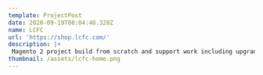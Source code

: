 ```yaml
---
template: ProjectPost
date: 2020-09-19T08:04:48.328Z
name: LCFC
url: 'https://shop.lcfc.com/'
description: |+
 Magento 2 project build from scratch and support work including upgrades, custom extension developments, theme install etc. 
thumbnail: /assets/lcfc-home.png
---
```


